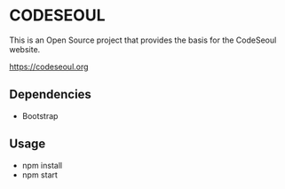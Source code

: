 # CODESEOUL
This is an Open Source project that provides the basis for the CodeSeoul website.

https://codeseoul.org

## Dependencies 
- Bootstrap 

## Usage
- npm install
- npm start